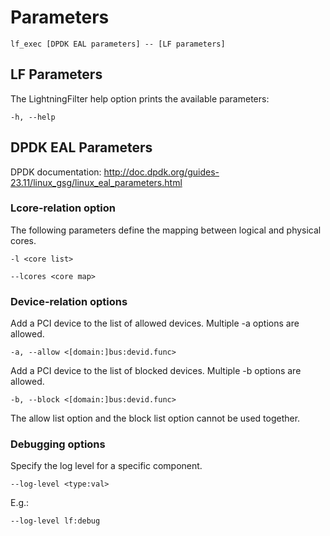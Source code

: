 # Parameters

```
lf_exec [DPDK EAL parameters] -- [LF parameters]
```

## LF Parameters

The LightningFilter help option prints the available parameters:

```
-h, --help
```

## DPDK EAL Parameters

DPDK documentation: 
http://doc.dpdk.org/guides-23.11/linux_gsg/linux_eal_parameters.html

### Lcore-relation option

The following parameters define the mapping between logical and physical cores.

```
-l <core list>
```

```
--lcores <core map>
```

### Device-relation options

Add a PCI device to the list of allowed devices. Multiple -a options are allowed.

```
-a, --allow <[domain:]bus:devid.func>
```

Add a PCI device to the list of blocked devices. Multiple -b options are allowed.

```
-b, --block <[domain:]bus:devid.func>
```

The allow list option and the block list option cannot be used together.

### Debugging options

Specify the log level for a specific component.

```
--log-level <type:val>
```

E.g.:

```
--log-level lf:debug
```
